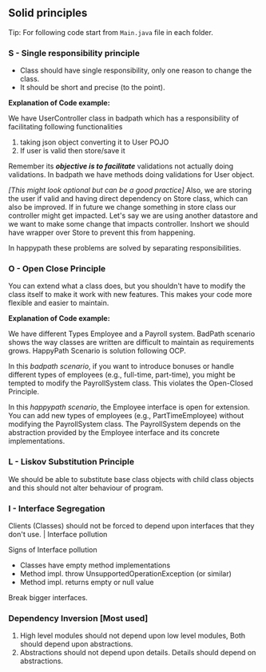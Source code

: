 ## Solid principles
Tip: For following code start from `Main.java` file in each folder.

### S - Single responsibility principle
- Class should have single responsibility, only one reason to change the class.
- It should be short and precise (to the point).

**Explanation of Code example:**

We have UserController class in badpath which has a responsibility of facilitating following functionalities
  1. taking json object converting it to User POJO
  2. If user is valid then store/save it

Remember its ***objective is to facilitate*** validations not actually doing validations. In badpath we have methods doing 
validations for User object.

*[This might look optional but can be a good practice]*
Also, we are storing the user if valid and having direct dependency on Store class, which can also be improved. 
If in future we change something in store class our controller might get impacted. Let's say we are using another 
datastore and we want to make some change that impacts controller. Inshort we should have wrapper over Store to prevent 
this from happening.

In happypath these problems are solved by separating responsibilities.


### O - Open Close Principle
You can extend what a class does, but you shouldn't have to modify the class itself to make it work with new features. 
This makes your code more flexible and easier to maintain.

**Explanation of Code example:**

We have different Types Employee and a Payroll system. BadPath scenario shows the way classes are written are difficult to maintain as requirements grows.
HappyPath Scenario is solution following OCP.

In this *badpath scenario*, if you want to introduce bonuses or handle different types of employees (e.g., full-time, part-time), 
you might be tempted to modify the PayrollSystem class. 
This violates the Open-Closed Principle.

In this *happypath scenario*, the Employee interface is open for extension. 
You can add new types of employees (e.g., PartTimeEmployee) without modifying the PayrollSystem class. 
The PayrollSystem depends on the abstraction provided by the Employee interface and its concrete implementations.

### L - Liskov Substitution Principle
We should be able to substitute base class objects with child class objects and this should not alter behaviour of program.

### I - Interface Segregation
Clients (Classes) should not be forced to depend upon interfaces that they don't use. | Interface pollution 

Signs of Interface pollution
- Classes have empty method implementations
- Method impl. throw UnsupportedOperationException (or similar)
- Method impl. returns empty or null value

Break bigger interfaces.

### Dependency Inversion [Most used]
1. High level modules should not depend upon low level modules, Both should depend upon abstractions. 
2. Abstractions should not depend upon details. Details should depend on abstractions.